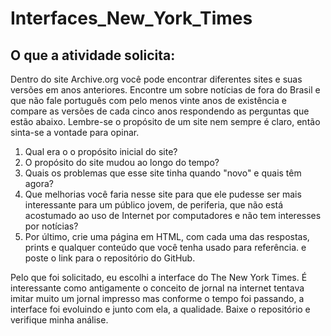 # Interfaces_New_York_Times

## O que a atividade solicita:
Dentro do site Archive.org você pode encontrar diferentes sites e suas versões em anos anteriores. Encontre um sobre notícias de fora do Brasil e que não fale português com pelo menos vinte anos de existência e compare as versões de cada cinco anos respondendo as perguntas que estão abaixo. Lembre-se o propósito de um site nem sempre é claro, então sinta-se a vontade para opinar.
1. Qual era o o propósito inicial do site?
2. O propósito do site mudou ao longo do tempo? 
3. Quais os problemas que esse site tinha quando "novo" e quais têm agora? 
4. Que melhorias você faria nesse site para que ele pudesse ser mais interessante para um público jovem, de periferia, que não está acostumado ao uso de Internet por computadores e não tem interesses por notícias?
5. Por último, crie uma página em HTML, com cada uma das respostas, prints e qualquer conteúdo que você tenha usado para referência. e poste o link para o repositório do GitHub.

Pelo que foi solicitado, eu escolhi a interface do The New York Times. É interessante como antigamente o conceito de jornal na internet tentava imitar muito um jornal impresso mas conforme o tempo foi passando, a interface foi evoluindo e junto com ela, a qualidade. Baixe o repositório e verifique minha análise.

